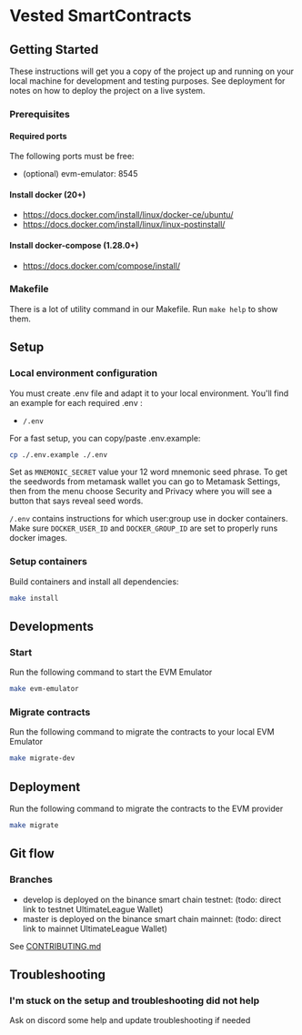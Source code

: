 # Vested SmartContracts

## Getting Started

These instructions will get you a copy of the project up and running on your local machine for development and testing purposes.
See deployment for notes on how to deploy the project on a live system.

### Prerequisites

#### Required ports

The following ports must be free:
 
* (optional) evm-emulator: 8545

#### Install docker (20+)

* https://docs.docker.com/install/linux/docker-ce/ubuntu/
* https://docs.docker.com/install/linux/linux-postinstall/

#### Install docker-compose (1.28.0+)

* https://docs.docker.com/compose/install/

### Makefile

There is a lot of utility command in our Makefile. Run `make help` to show them.

## Setup

### Local environment configuration

You must create .env file and adapt it to your local environment. You'll find an example for each required .env :
* `/.env`

For a fast setup, you can copy/paste .env.example:
```bash
cp ./.env.example ./.env
```

Set as `MNEMONIC_SECRET` value your 12 word mnemonic seed phrase. To get the seedwords from metamask wallet you can go to Metamask Settings, then from the menu choose Security and Privacy where you will see a button that says reveal seed words.

`/.env` contains instructions for which user:group use in docker containers. \
Make sure `DOCKER_USER_ID` and `DOCKER_GROUP_ID` are set to properly runs docker images.

### Setup containers

Build containers and install all dependencies:
```bash
make install
```

## Developments

### Start

Run the following command to start the EVM Emulator

```bash
make evm-emulator
```

### Migrate contracts

Run the following command to migrate the contracts to your local EVM Emulator
```bash
make migrate-dev
```

## Deployment

Run the following command to migrate the contracts to the EVM provider
```bash
make migrate
```

## Git flow

### Branches

* develop is deployed on the binance smart chain testnet: (todo: direct link to testnet UltimateLeague Wallet)
* master is deployed on the binance smart chain mainnet: (todo: direct link to mainnet UltimateLeague Wallet)

See [CONTRIBUTING.md](CONTRIBUTING.md)

## Troubleshooting

### I'm stuck on the setup and troubleshooting did not help
Ask on discord some help and update troubleshooting if needed